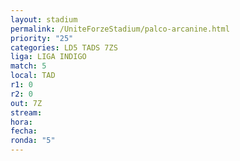 ```yaml
---
layout: stadium
permalink: /UniteForzeStadium/palco-arcanine.html
priority: "25"
categories: LD5 TADS 7ZS
liga: LIGA INDIGO
match: 5
local: TAD
r1: 0
r2: 0
out: 7Z
stream: 
hora: 
fecha: 
ronda: "5"
---
```

